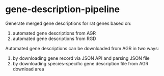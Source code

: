 # gene-description-pipeline

Generate merged gene descriptions for rat genes based on:
 1) automated gene descriptions from AGR
 2) automated gene descriptions from RGD

Automated gene descriptions can be downloaded from AGR in two ways:
 1) by downloading gene record via JSON API and parsing JSON file
 2) by downloading species-specific gene description file from AGR download area